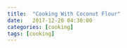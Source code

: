 ```yaml
---
title:  "Cooking With Coconut Flour"
date:   2017-12-20 04:30:00
categories: [cooking]
tags: [cooking]
---
```

